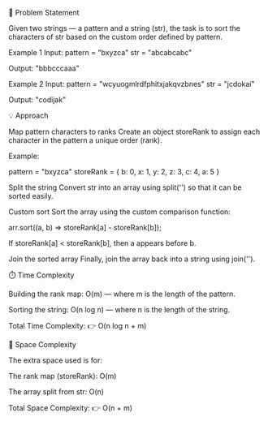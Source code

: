 🧩 Problem Statement

Given two strings — a pattern and a string (str), the task is to sort the characters of str based on the custom order defined by pattern.

Example 1
Input:
pattern = "bxyzca"
str = "abcabcabc"

Output:
"bbbcccaaa"

Example 2
Input:
pattern = "wcyuogmlrdfphitxjakqvzbnes"
str = "jcdokai"

Output:
"codijak"

💡 Approach

Map pattern characters to ranks
Create an object storeRank to assign each character in the pattern a unique order (rank).

Example:

pattern = "bxyzca"
storeRank = {
  b: 0, x: 1, y: 2, z: 3, c: 4, a: 5
}


Split the string
Convert str into an array using split('') so that it can be sorted easily.

Custom sort
Sort the array using the custom comparison function:

arr.sort((a, b) => storeRank[a] - storeRank[b]);


If storeRank[a] < storeRank[b], then a appears before b.

Join the sorted array
Finally, join the array back into a string using join('').


⏱️ Time Complexity

Building the rank map: O(m) — where m is the length of the pattern.

Sorting the string: O(n log n) — where n is the length of the string.

Total Time Complexity:
👉 O(n log n + m)

💾 Space Complexity

The extra space used is for:

The rank map (storeRank): O(m)

The array split from str: O(n)

Total Space Complexity:
👉 O(n + m)
